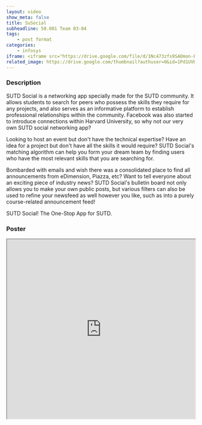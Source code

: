 ```yaml
---
layout: video
show_meta: false
title: SuSocial
subheadline: 50.001 Team 03-04
tags:
    - post format
categories:
    - infosys
iframe: <iframe src="https://drive.google.com/file/d/1Nc473zfs9SAOmon-EfP4VFD5q1xRSRIq/preview" width="320" height="240"></iframe>
related_image: https://drive.google.com/thumbnail?authuser=0&id=1Pd1UVB0GyKXsgHAmhEOGGAtl65cdyyO0&sz=w300-h300-p-k-nu-iv1
---
```



  

### Description

SUTD Social is a networking app specially made for the SUTD community. It allows students to search for peers who possess the skills they require for any projects, and also serves as an informative platform to establish professional relationships within the community. Facebook was also started to introduce connections within Harvard University, so why not our very own SUTD social networking app?

Looking to host an event but don't have the technical expertise? Have an idea for a project but don't have all the skills it would require? SUTD Social's matching algorithm can help you form your dream team by finding users who have the most relevant skills that you are searching for.

Bombarded with emails and wish there was a consolidated place to find all announcements from eDimension, Piazza, etc? Want to tell everyone about an exciting piece of industry news? SUTD Social's bulletin board not only allows you to make your own public posts, but various filters can also be used to refine your newsfeed as well however you like, such as into a purely course-related announcement feed!

SUTD Social! The One-Stop App for SUTD.

### Poster

<iframe src="https://drive.google.com/file/d/1Pd1UVB0GyKXsgHAmhEOGGAtl65cdyyO0/preview" width="100%" height="480"></iframe>
